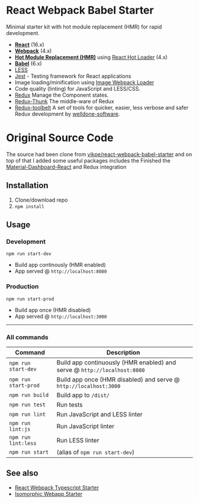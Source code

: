 # React Webpack Babel Starter

Minimal starter kit with hot module replacement (HMR) for rapid development.

* **[React](https://facebook.github.io/react/)** (16.x)
* **[Webpack](https://webpack.js.org/)** (4.x)
* **[Hot Module Replacement (HMR)](https://webpack.js.org/guides/hmr-react/)** using [React Hot Loader](https://github.com/gaearon/react-hot-loader) (4.x)
* **[Babel](http://babeljs.io/)** (6.x)
* [LESS](http://lesscss.org/)
* [Jest](https://facebook.github.io/jest/) - Testing framework for React applications
* Image loading/minification using [Image Webpack Loader](https://github.com/tcoopman/image-webpack-loader)
* Code quality (linting) for JavaScript and LESS/CSS.
* [Redux](https://redux.js.org/) Manage the Component states.
* [Redux-Thunk](https://github.com/reduxjs/redux-thunk) The middle-ware of Redux
* [Redux-toolbelt](https://github.com/welldone-software/redux-toolbelt) A set of tools for quicker, easier, less verbose and safer Redux development by [welldone-software](http://welldone-software.com/). 

# Original Source Code

The source had been clone from [vikpe/react-webpack-babel-starter](https://github.com/vikpe/react-webpack-babel-starter) and on top of that I added some useful packages includes the Finished the [Material-Dashboard-React](https://github.com/creativetimofficial/material-dashboard-react) and Redux integration

## Installation

1. Clone/download repo
2. `npm install`

## Usage

### Development

`npm run start-dev`

* Build app continously (HMR enabled)
* App served @ `http://localhost:8080` 

### Production

`npm run start-prod`

* Build app once (HMR disabled)
* App served @ `http://localhost:3000`

---

### All commands

| Command              | Description                                                              |
| -------------------- | ------------------------------------------------------------------------ |
| `npm run start-dev`  | Build app continuously (HMR enabled) and serve @ `http://localhost:8080` |
| `npm run start-prod` | Build app once (HMR disabled) and serve @ `http://localhost:3000`        |
| `npm run build`      | Build app to `/dist/`                                                    |
| `npm run test`       | Run tests                                                                |
| `npm run lint`       | Run JavaScript and LESS linter                                           |
| `npm run lint:js`    | Run JavaScript linter                                                    |
| `npm run lint:less`  | Run LESS linter                                                          |
| `npm run start`      | (alias of `npm run start-dev`)                                           |

## See also

* [React Webpack Typescript Starter](https://github.com/vikpe/react-webpack-typescript-starter)
* [Isomorphic Webapp Starter](https://github.com/vikpe/isomorphic-webapp-starter)
